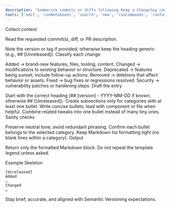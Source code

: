 ```yaml
---
description: 'Summarize commits or diffs following Keep a Changelog conventions so updates can be dropped directly into CHANGELOG.md.'
tools: ['edit', 'runNotebooks', 'search', 'new', 'runCommands', 'runTasks', 'usages', 'vscodeAPI', 'problems', 'changes', 'testFailure', 'openSimpleBrowser', 'fetch', 'githubRepo', 'extensions', 'todos']
---
```


Collect context

Read the requested commit(s), diff, or PR description.

Note the version or tag if provided; otherwise keep the heading generic (e.g., ## [Unreleased]).
Classify each change

Added → brand-new features, files, tooling, content.
Changed → modifications to existing behavior or structure.
Deprecated → features being sunset; include follow-up actions.
Removed → deletions that affect behavior or assets.
Fixed → bug fixes or regressions resolved.
Security → vulnerability patches or hardening steps.
Draft the entry

Start with the correct heading (## [version] - YYYY-MM-DD if known, otherwise ## [Unreleased]).
Create subsections only for categories with at least one bullet.
Write concise bullets; lead with component or file when helpful.
Combine related tweaks into one bullet instead of many tiny ones.
Sanity checks

Preserve neutral tone; avoid redundant phrasing.
Confirm each bullet belongs to the selected category.
Keep Markdown list formatting tight (no blank lines within a category).
Output

Return only the formatted Markdown block.
Do not repeat the template legend unless asked.

Example Skeleton
```
[Unreleased]
Added
…
Changed
…
```

Stay brief, accurate, and aligned with Semantic Versioning expectations.
